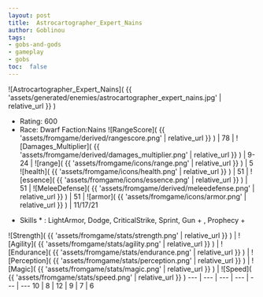 ```yaml
---
layout: post
title:  Astrocartographer_Expert_Nains
author: Goblinou
tags:
- gobs-and-gods
- gameplay
- gobs
toc:  false
---
```


![Astrocartographer_Expert_Nains]( {{ 'assets/generated/enemies/astrocartographer_expert_nains.jpg' | relative_url }} )
- Rating: 600
- Race: Dwarf  Faction:Nains
![RangeScore]( {{ 'assets/fromgame/derived/rangescore.png' | relative_url }} ) | 78 | ![Damages_Multiplier]( {{ 'assets/fromgame/derived/damages_multiplier.png' | relative_url }} ) | 9-24 | ![range]( {{ 'assets/fromgame/icons/range.png' | relative_url }} ) | 5
![health]( {{ 'assets/fromgame/icons/health.png' | relative_url }} ) | 51 | ![essence]( {{ 'assets/fromgame/icons/essence.png' | relative_url }} ) | 51 | ![MeleeDefense]( {{ 'assets/fromgame/derived/meleedefense.png' | relative_url }} ) | 51 | ![armor]( {{ 'assets/fromgame/icons/armor.png' | relative_url }} ) | 11/17/21
* Skills * : LightArmor, Dodge, CriticalStrike, Sprint, Gun + , Prophecy + 

![Strength]( {{ 'assets/fromgame/stats/strength.png' | relative_url }} ) | ![Agility]( {{ 'assets/fromgame/stats/agility.png' | relative_url }} ) | ![Endurance]( {{ 'assets/fromgame/stats/endurance.png' | relative_url }} ) | ![Perception]( {{ 'assets/fromgame/stats/perception.png' | relative_url }} ) | ![Magic]( {{ 'assets/fromgame/stats/magic.png' | relative_url }} ) | ![Speed]( {{ 'assets/fromgame/stats/speed.png' | relative_url }} )
--- | --- | --- | --- | --- | ---
10 | 8 | 12 | 9 | 7 | 6
